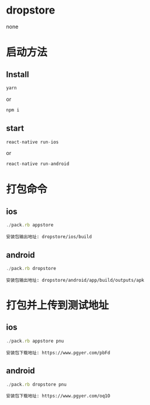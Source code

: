 # dropstore
none
# 启动方法

## Install

```js
yarn 
```
or
```js
npm i 
```

## start

```js
react-native run-ios
```
or
```js
react-native run-android 
```
# 打包命令

## ios

```js
./pack.rb appstore 
```
`安装包输出地址: dropstore/ios/build`

## android

```js
./pack.rb dropstore
```
`安装包输出地址: dropstore/android/app/build/outputs/apk`

# 打包并上传到测试地址

## ios

```js
./pack.rb appstore pnu 
```
`安装包下载地址: https://www.pgyer.com/pbFd`

## android

```js
./pack.rb dropstore pnu
```
`安装包下载地址: https://www.pgyer.com/oq1O`

